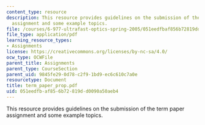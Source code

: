 ```yaml
---
content_type: resource
description: This resource provides guidelines on the submission of the term paper
  assignment and some example topics.
file: /courses/6-977-ultrafast-optics-spring-2005/051eedfbaf856b72819dd0090a50aeb4_term_paper_prop.pdf
file_type: application/pdf
learning_resource_types:
- Assignments
license: https://creativecommons.org/licenses/by-nc-sa/4.0/
ocw_type: OCWFile
parent_title: Assignments
parent_type: CourseSection
parent_uid: 9845fe29-0d78-c2f9-1bd9-ec6c610c7a0e
resourcetype: Document
title: term_paper_prop.pdf
uid: 051eedfb-af85-6b72-819d-d0090a50aeb4
---
```

This resource provides guidelines on the submission of the term paper assignment and some example topics.